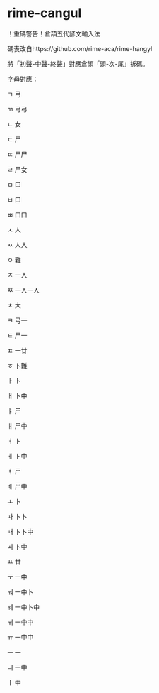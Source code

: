 # rime-cangul

！重碼警告！倉頡五代諺文輸入法

碼表改自https://github.com/rime-aca/rime-hangyl

將「初聲-中聲-終聲」對應倉頡「頭-次-尾」拆碼。

字母對應：

ㄱ	弓

ㄲ	弓弓

ㄴ	女

ㄷ	尸

ㄸ	尸尸

ㄹ	尸女

ㅁ	口

ㅂ	口

ㅃ	口口

ㅅ	人

ㅆ	人人

ㅇ	難

ㅈ	一人

ㅉ	一人一人

ㅊ	大

ㅋ	弓一

ㅌ	尸一

ㅍ	一廿

ㅎ	卜難

ㅏ	卜

ㅐ	卜中

ㅑ	尸

ㅒ	尸中

ㅓ	卜

ㅔ	卜中

ㅕ	尸

ㅖ	尸中

ㅗ	卜

ㅘ	卜卜

ㅙ	卜卜中

ㅚ	卜中

ㅛ	廿

ㅜ	一中

ㅝ	一中卜

ㅞ	一中卜中

ㅟ	一中中

ㅠ	一中中

ㅡ	一

ㅢ	一中

ㅣ	中
